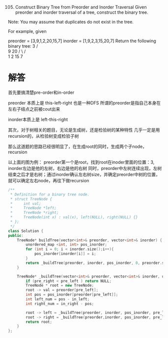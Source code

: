 105. Construct Binary Tree from Preorder and Inorder Traversal
Given preorder and inorder traversal of a tree, construct the binary tree.

Note:
You may assume that duplicates do not exist in the tree.

For example, given

preorder = [3,9,1,2,20,15,7]
inorder = [1,9,2,3,15,20,7]
Return the following binary tree:
       3
     /   \
    9    20
   / \   / \
  1   2 15  7

# 解答
首先要搞清楚pre-order和in-order

preorder 本质上是 this-left-right 也是一种DFS 所谓的preorder是指自己本身在左右子结点之前被cout出来

inorder本质上是 left-this-right 

其次，对于树相关的题目，无论是生成树，还是检验树的某种特性
几乎一定是用recursion的，从检验树变成检验子树

那么这道题的思路已经很明显了，在生成root的同时，生成两个子node，recursion

以上面的图为例：
preorder第一个是root，找到root在inoder里面的位置：3, inorder左边是他的左树，右边是他的右树
同时，preorder中左树连续出现，左树结束之后才是右树；通过inorder确认左右树size，并确定preorder中树的位置，就可以确定左右node，再往下做recursion

```c++
/**
 * Definition for a binary tree node.
 * struct TreeNode {
 *     int val;
 *     TreeNode *left;
 *     TreeNode *right;
 *     TreeNode(int x) : val(x), left(NULL), right(NULL) {}
 * };
 */
class Solution {
public:
    TreeNode* buildTree(vector<int>& preorder, vector<int>& inorder) {
        unordered_map <int, int> pos_inorder;
        for (int i = 0; i < inorder.size();i++){
            pos_inorder[inorder[i]] = i;
        }
        return _buildTree(preorder, inorder, pos_inorder, 0, preorder.size()-1, 0, preorder.size()-1);   
    }

    TreeNode* _buildTree(vector<int>& preorder, vector<int>& inorder, unordered_map<int,int>& pos_inorder, int pre_left, int pre_right, int in_left, int in_right){
        if (pre_right < pre_left ) return NULL;
        TreeNode * root = new TreeNode;
        root -> val = preorder[pre_left];
        int pos = pos_inorder[preorder[pre_left]];
        int left_num = pos - in_left;
        int right_num = in_right - pos;

        root -> left = _buildTree(preorder, inorder, pos_inorder, pre_left + 1, pre_left + left_num,      in_left, pos-1);
        root -> right = _buildTree(preorder,inorder, pos_inorder, pre_left + left_num + 1, pre_right,     pos+1, in_right);
        return root;
    }
};
```
